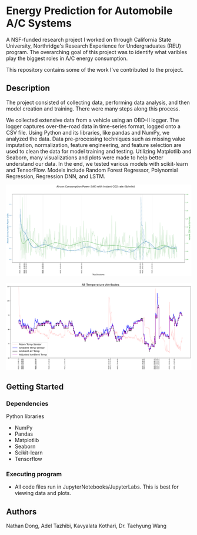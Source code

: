 # Energy Prediction for Automobile A/C Systems

A NSF-funded research project I worked on through California State University, 
Northridge's Research Experience for Undergraduates (REU) program. The overarching goal of this project 
was to identify what varibles play the biggest roles in A/C energy consumption. 

This repository contains some of the work I've contributed to the project.

## Description

The project consisted of collecting data, performing data analysis, and then model creation and training. There were many steps along this process.

We collected extensive data from a vehicle using an OBD-II logger. The logger captures over-the-road data in time-series format, logged onto a CSV file. Using Python and its libraries, like pandas and NumPy, we analyzed the data. Data pre-processing techniques such as missing value imputation, normalization, feature engineering, and feature selection are used to clean the data for model training and testing. Utilizing Matplotlib and Seaborn, many visualizations and plots were made to help better understand our data. In the end, we tested various models with scikit-learn and TensorFlow. Models include Random Forest Regressor, Polynomial Regression, Regression DNN, and LSTM.

![ac and co2](https://github.com/ND68/Energy-Prediction-for-Automobile-AC-Systems/blob/main/plots/ac_vs_co2.png?raw=true)

![temps](https://github.com/ND68/Energy-Prediction-for-Automobile-AC-Systems/blob/main/plots/temps.png?raw=true)

## Getting Started

### Dependencies

Python libraries
* NumPy
* Pandas
* Matplotlib
* Seaborn
* Scikit-learn
* Tensorflow

### Executing program

* All code files run in JupyterNotebooks/JupyterLabs. This is best for viewing data and plots.

## Authors

Nathan Dong,
Adel Tazhibi, 
Kavyalata Kothari, 
Dr. Taehyung Wang

